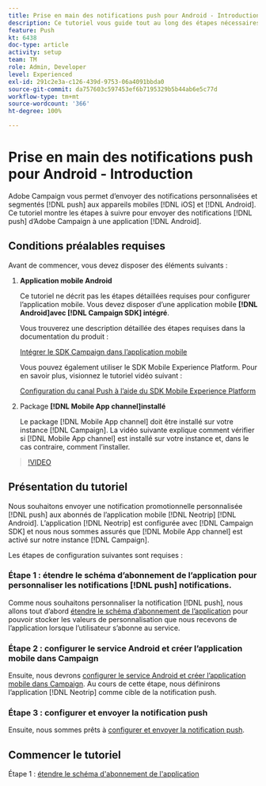 ```yaml
---
title: Prise en main des notifications push pour Android - Introduction
description: Ce tutoriel vous guide tout au long des étapes nécessaires à l’envoi de notifications push depuis Adobe Campaign et à la réception de ces notifications dans votre application Android.
feature: Push
kt: 6438
doc-type: article
activity: setup
team: TM
role: Admin, Developer
level: Experienced
exl-id: 291c2e3a-c126-439d-9753-06a4091bbda0
source-git-commit: da757603c597453ef6b7195329b5b44ab6e5c77d
workflow-type: tm+mt
source-wordcount: '366'
ht-degree: 100%

---
```


# Prise en main des notifications push pour Android - Introduction

Adobe Campaign vous permet d’envoyer des notifications personnalisées et segmentés [!DNL push] aux appareils mobiles [!DNL iOS] et [!DNL Android]. Ce tutoriel montre les étapes à suivre pour envoyer des notifications [!DNL push] d’Adobe Campaign à une application [!DNL Android].

## Conditions préalables requises

Avant de commencer, vous devez disposer des éléments suivants :

1) **Application mobile Android**

   Ce tutoriel ne décrit pas les étapes détaillées requises pour configurer l’application mobile. Vous devez disposer d’une application mobile **[!DNL Android]avec [!DNL Campaign SDK] intégré**.

   Vous trouverez une description détaillée des étapes requises dans la documentation du produit :

   [Intégrer le SDK Campaign dans l’application mobile](https://experienceleague.adobe.com/docs/campaign-classic/using/sending-messages/sending-push-notifications/integrating-campaign-sdk-into-the-mobile-application.html?lang=fr)

   Vous pouvez également utiliser le SDK Mobile Experience Platform. Pour en savoir plus, visionnez le tutoriel vidéo suivant :

   [Configuration du canal Push à l’aide du SDK Mobile Experience Platform](https://experienceleague.adobe.com/docs/campaign-classic-learn/tutorials/sending-messages/push-channel/configure-push-using-aep-mobile-sdk.html?lang=fr)

2) Package **[!DNL Mobile App channel]installé**

   Le package [!DNL Mobile App channel] doit être installé sur votre instance [!DNL Campaign]. La vidéo suivante explique comment vérifier si [!DNL Mobile App channel] est installé sur votre instance et, dans le cas contraire, comment l’installer.

>[!VIDEO](https://video.tv.adobe.com/v/326544?quality=12)

## Présentation du tutoriel

Nous souhaitons envoyer une notification promotionnelle personnalisée [!DNL push] aux abonnés de l’application mobile [!DNL Neotrip] [!DNL Android]. L’application [!DNL Neotrip] est configurée avec [!DNL Campaign SDK] et nous nous sommes assurés que [!DNL Mobile App channel] est activé sur notre instance [!DNL Campaign].

Les étapes de configuration suivantes sont requises :

### Étape 1 : étendre le schéma d’abonnement de l’application pour personnaliser les notifications [!DNL push] notifications.

Comme nous souhaitons personnaliser la notification [!DNL push], nous allons tout d’abord [étendre le schéma d’abonnement de l’application](/help/tutorial-getting-started-with-push-notifications-for-android/extending-the-app-subscription-schema.md) pour pouvoir stocker les valeurs de personnalisation que nous recevons de l’application lorsque l’utilisateur s’abonne au service.

### Étape 2 : configurer le service Android et créer l’application mobile dans Campaign

Ensuite, nous devrons [configurer le service Android et créer l’application mobile dans Campaign](/help/tutorial-getting-started-with-push-notifications-for-android/configuring-an-android-service-in-campaign.md). Au cours de cette étape, nous définirons l’application [!DNL Neotrip] comme cible de la notification push.

### Étape 3 : configurer et envoyer la notification push

Ensuite, nous sommes prêts à [configurer et envoyer la notification push](/help/tutorial-getting-started-with-push-notifications-for-android/configuring-and-sending-push-notifications.md).

## Commencer le tutoriel

Étape 1 : [étendre le schéma d&#39;abonnement de l&#39;application](/help/tutorial-getting-started-with-push-notifications-for-android/extending-the-app-subscription-schema.md)
